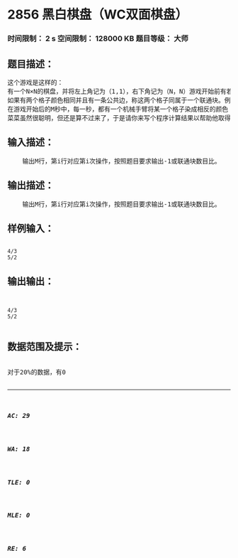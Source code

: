 # 2856 黑白棋盘（WC双面棋盘）   
### 时间限制： 2 s     空间限制： 128000 KB     题目等级： 大师  
## 题目描述：  

<pre>
这个游戏是这样的：
有一个N×N的棋盘，并将左上角记为（1,1），右下角记为（N，N）游戏开始前有若干个格子被染成了黑色，其余为白色。
如果有两个格子颜色相同并且有一条公共边，称这两个格子同属于一个联通块。例如下图中有5个黑色联通块和3个白色联通块。
在游戏开始后的M秒中，每一秒，都有一个机械手臂将某一个格子染成相反的颜色（黑色->白色，白色->黑色），并且向游戏者询问现在黑色联通块和白色联通块之比。若有数目为0的联通块，则输出-1。输出要求为最简比。
菜菜虽然很聪明，但还是算不过来了，于是请你来写个程序计算结果以帮助他取得好成绩。
</pre>
  
  
## 输入描述：  

<pre>
    输出M行，第i行对应第i次操作，按照题目要求输出-1或联通块数目比。
</pre>
  
  
## 输出描述：  

<pre>
    输出M行，第i行对应第i次操作，按照题目要求输出-1或联通块数目比。
</pre>
  
  
## 样例输入：  

<pre><code>
4/3
5/2
</code></pre>
  
  
## 输出输出：  

<pre><code>

4/3
5/2

</code></pre>
  
  
## 数据范围及提示：  

<pre>

对于20%的数据，有0<N，M<=5。
对于100%的数据，有0<N<=200，0<M<=10000。

</pre>
  
  
***  

##### AC: 29  
##### WA: 18  
##### TLE: 0  
##### MLE: 0  
##### RE: 6  
